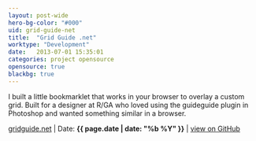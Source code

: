 ```yaml
---
layout: post-wide
hero-bg-color: "#000"
uid: grid-guide-net
title:  "Grid Guide .net"
worktype: "Development"
date:   2013-07-01 15:35:01
categories: project opensource
opensource: true
blackbg: true
---
```


<p>
  I built a little bookmarklet that works in your browser to overlay a custom grid.  Built for a designer at R/GA who loved using the guideguide plugin in Photoshop and wanted something similar in a browser.
</p>

<p class="meta"><a href="http://www.gridguide.net/">gridguide.net</a> | Date: <strong>{{ page.date | date: "%b %Y" }}</strong> | <a href="http://github.com/manymengofishing/gridguide">view on GitHub</a></p>
